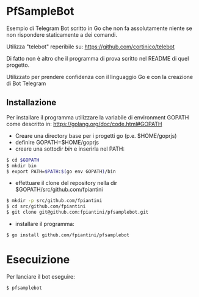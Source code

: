 # PfSampleBot

Esempio di Telegram Bot scritto in Go che non fa assolutamente niente
se non rispondere staticamente a dei comandi.

Utilizza "telebot" reperibile su:
   https://github.com/cortinico/telebot

Di fatto non è altro che il programma di prova scritto nel README di
quel progetto.

Utilizzato per prendere confidenza con il linguaggio Go e con
la creazione di Bot Telegram

## Installazione

Per installare il programma utilizzare la variabile di environment GOPATH
come descritto in:
   https://golang.org/doc/code.html#GOPATH

 * Creare una directory base per i progetti go (p.e. $HOME/goprjs)
 * definire GOPATH=$HOME/goprjs
 * creare una sottodir _bin_ e inserirla nel PATH:

```bash
$ cd $GOPATH
$ mkdir bin
$ export PATH=$PATH:$(go env GOPATH)/bin
```

 * effettuare il clone del repository nella dir $GOPATH/src/github.com/fpiantini

```bash
$ mkdir -p src/github.com/fpiantini
$ cd src/github.com/fpiantini
$ git clone git@github.com:fpiantini/pfsamplebot.git
```

 * installare il programma:

```bash
$ go install github.com/fpiantini/pfsamplebot
```

# Esecuizione

Per lanciare il bot eseguire:

```bash
$ pfsamplebot
```

